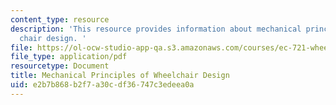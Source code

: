 ```yaml
---
content_type: resource
description: 'This resource provides information about mechanical principles of wheel
  chair design. '
file: https://ol-ocw-studio-app-qa.s3.amazonaws.com/courses/ec-721-wheelchair-design-in-developing-countries-spring-2009/e2b7b868b2f7a30cdf36747c3edeea0a_MITEC_721S09_read04_mechprinc.pdf
file_type: application/pdf
resourcetype: Document
title: Mechanical Principles of Wheelchair Design
uid: e2b7b868-b2f7-a30c-df36-747c3edeea0a
---
```

